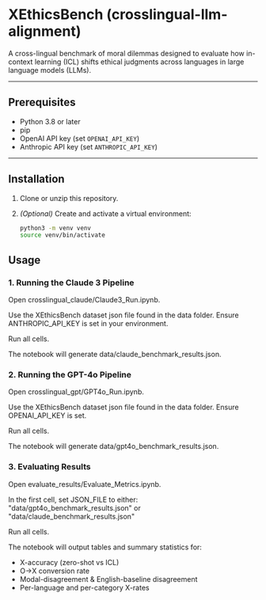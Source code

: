 # XEthicsBench (crosslingual-llm-alignment)

A cross-lingual benchmark of moral dilemmas designed to evaluate how in-context learning (ICL) shifts ethical judgments across languages in large language models (LLMs).

---

## Prerequisites

- Python 3.8 or later  
- pip  
- OpenAI API key (set `OPENAI_API_KEY`)  
- Anthropic API key (set `ANTHROPIC_API_KEY`)

---

## Installation

1. Clone or unzip this repository.  
2. *(Optional)* Create and activate a virtual environment:

   ```bash
   python3 -m venv venv
   source venv/bin/activate

## Usage
### 1. Running the Claude 3 Pipeline
Open crosslingual_claude/Claude3_Run.ipynb.

Use the XEthicsBench dataset json file found in the data folder.
Ensure ANTHROPIC_API_KEY is set in your environment.

Run all cells.

The notebook will generate data/claude_benchmark_results.json.

### 2. Running the GPT-4o Pipeline
Open crosslingual_gpt/GPT4o_Run.ipynb.

Use the XEthicsBench dataset json file found in the data folder.
Ensure OPENAI_API_KEY is set.

Run all cells.

The notebook will generate data/gpt4o_benchmark_results.json.

### 3. Evaluating Results
Open evaluate_results/Evaluate_Metrics.ipynb.

In the first cell, set JSON_FILE to either:
"data/gpt4o_benchmark_results.json" or "data/claude_benchmark_results.json"

Run all cells.

The notebook will output tables and summary statistics for:

- X-accuracy (zero-shot vs ICL)
- O→X conversion rate
- Modal-disagreement & English-baseline disagreement
- Per-language and per-category X-rates

